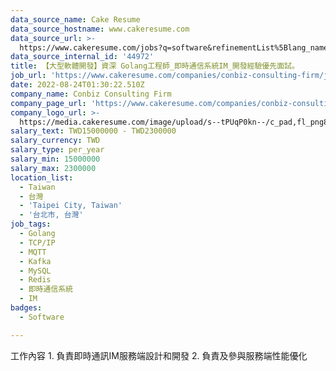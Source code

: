 ```yaml
---
data_source_name: Cake Resume
data_source_hostname: www.cakeresume.com
data_source_url: >-
  https://www.cakeresume.com/jobs?q=software&refinementList%5Blang_name%5D%5B0%5D=English&refinementList%5Bsalary_type%5D=per_year&range%5Bsalary_range%5D%5Bmin%5D=1000000&page=2
data_source_internal_id: '44972'
title: 【大型軟體開發】資深 Golang工程師_即時通信系統IM_開發經驗優先面試。
job_url: 'https://www.cakeresume.com/companies/conbiz-consulting-firm/jobs/a93de2'
date: 2022-08-24T01:30:22.510Z
company_name: Conbiz Consulting Firm
company_page_url: 'https://www.cakeresume.com/companies/conbiz-consulting-firm'
company_logo_url: >-
  https://media.cakeresume.com/image/upload/s--tPUqP0kn--/c_pad,fl_png8,h_200,w_200/v1634116095/vsgsbfwlsg1lcvof5ven.png
salary_text: TWD15000000 - TWD2300000
salary_currency: TWD
salary_type: per_year
salary_min: 15000000
salary_max: 2300000
location_list:
  - Taiwan
  - 台灣
  - 'Taipei City, Taiwan'
  - '台北市, 台灣'
job_tags:
  - Golang
  - TCP/IP
  - MQTT
  - Kafka
  - MySQL
  - Redis
  - 即時通信系統
  - IM
badges:
  - Software

---
```


工作內容 1. 負責即時通訊IM服務端設計和開發 2. 負責及參與服務端性能優化